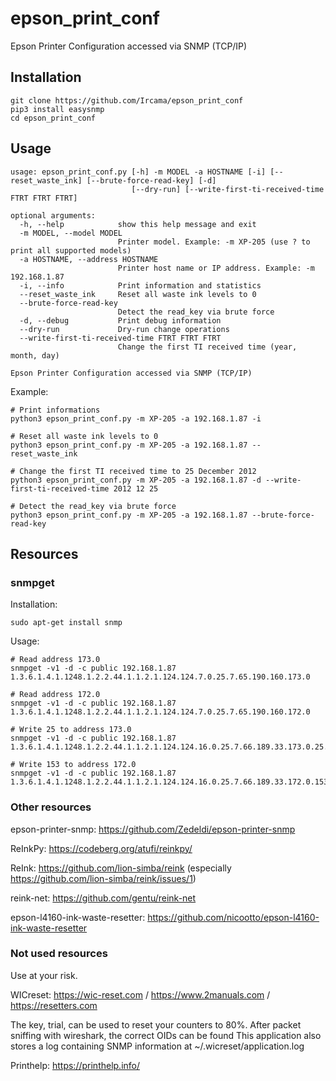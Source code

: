 # epson_print_conf
Epson Printer Configuration accessed via SNMP (TCP/IP)

## Installation

```
git clone https://github.com/Ircama/epson_print_conf
pip3 install easysnmp
cd epson_print_conf
```

## Usage

```
usage: epson_print_conf.py [-h] -m MODEL -a HOSTNAME [-i] [--reset_waste_ink] [--brute-force-read-key] [-d]
                           [--dry-run] [--write-first-ti-received-time FTRT FTRT FTRT]

optional arguments:
  -h, --help            show this help message and exit
  -m MODEL, --model MODEL
                        Printer model. Example: -m XP-205 (use ? to print all supported models)
  -a HOSTNAME, --address HOSTNAME
                        Printer host name or IP address. Example: -m 192.168.1.87
  -i, --info            Print information and statistics
  --reset_waste_ink     Reset all waste ink levels to 0
  --brute-force-read-key
                        Detect the read_key via brute force
  -d, --debug           Print debug information
  --dry-run             Dry-run change operations
  --write-first-ti-received-time FTRT FTRT FTRT
                        Change the first TI received time (year, month, day)

Epson Printer Configuration accessed via SNMP (TCP/IP)
```

Example:

```
# Print informations
python3 epson_print_conf.py -m XP-205 -a 192.168.1.87 -i

# Reset all waste ink levels to 0
python3 epson_print_conf.py -m XP-205 -a 192.168.1.87 --reset_waste_ink

# Change the first TI received time to 25 December 2012
python3 epson_print_conf.py -m XP-205 -a 192.168.1.87 -d --write-first-ti-received-time 2012 12 25

# Detect the read_key via brute force
python3 epson_print_conf.py -m XP-205 -a 192.168.1.87 --brute-force-read-key
```

## Resources

### snmpget

Installation:

```
sudo apt-get install snmp
```

Usage:

```
# Read address 173.0
snmpget -v1 -d -c public 192.168.1.87 1.3.6.1.4.1.1248.1.2.2.44.1.1.2.1.124.124.7.0.25.7.65.190.160.173.0

# Read address 172.0
snmpget -v1 -d -c public 192.168.1.87 1.3.6.1.4.1.1248.1.2.2.44.1.1.2.1.124.124.7.0.25.7.65.190.160.172.0

# Write 25 to address 173.0
snmpget -v1 -d -c public 192.168.1.87 1.3.6.1.4.1.1248.1.2.2.44.1.1.2.1.124.124.16.0.25.7.66.189.33.173.0.25.88.98.108.98.117.112.99.106

# Write 153 to address 172.0
snmpget -v1 -d -c public 192.168.1.87 1.3.6.1.4.1.1248.1.2.2.44.1.1.2.1.124.124.16.0.25.7.66.189.33.172.0.153.88.98.108.98.117.112.99.106
```

### Other resources

epson-printer-snmp: https://github.com/Zedeldi/epson-printer-snmp

ReInkPy: https://codeberg.org/atufi/reinkpy/

ReInk: https://github.com/lion-simba/reink (especially https://github.com/lion-simba/reink/issues/1)

reink-net: https://github.com/gentu/reink-net

epson-l4160-ink-waste-resetter: https://github.com/nicootto/epson-l4160-ink-waste-resetter

### Not used resources

Use at your risk.

WICreset: https://wic-reset.com / https://www.2manuals.com / https://resetters.com

The key, trial, can be used to reset your counters to 80%. After packet sniffing with wireshark, the correct OIDs can be found
This application also stores a log containing SNMP information at ~/.wicreset/application.log

Printhelp: https://printhelp.info/

